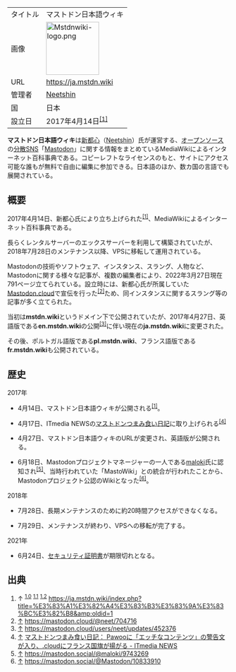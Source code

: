 <div>

|          |                                                                                                                                                                                                                                          |
|----------|------------------------------------------------------------------------------------------------------------------------------------------------------------------------------------------------------------------------------------------|
| タイトル | マストドン日本語ウィキ                                                                                                                                                                                                                   |
| 画像     | [<img src="/images/thumb/f/fd/Mstdnwiki-logo.png/120px-Mstdnwiki-logo.png" srcset="/images/f/fd/Mstdnwiki-logo.png 1.5x" width="120" height="120" alt="Mstdnwiki-logo.png" />](/%E3%83%95%E3%82%A1%E3%82%A4%E3%83%AB:Mstdnwiki-logo.png) |
| URL      | <a href="https://ja.mstdn.wiki" rel="nofollow">https://ja.mstdn.wiki</a>                                                                                                                                                                 |
| 管理者   | <a href="https://mastodon.social/@neet" rel="nofollow">Neetshin</a>                                                                                                                                                                      |
| 国       | 日本                                                                                                                                                                                                                                     |
| 設立日   | 2017年4月14日<sup>[\[1\]](#cite_note-start-1)</sup>                                                                                                                                                                                      |

  
**マストドン日本語ウィキ**は[新都心](/%E6%96%B0%E9%83%BD%E5%BF%83 "新都心")（[Neetshin](/%E5%88%A9%E7%94%A8%E8%80%85:Neetshin "利用者:Neetshin")）氏が運営する、[オープンソース](/%E3%82%AA%E3%83%BC%E3%83%97%E3%83%B3%E3%82%BD%E3%83%BC%E3%82%B9 "オープンソース")の[分散SNS](/%E5%88%86%E6%95%A3SNS "分散SNS")「[Mastodon](/Mastodon "Mastodon")」に関する情報をまとめているMediaWikiによるインターネット百科事典である。コピーレフトなライセンスのもと、サイトにアクセス可能な誰もが無料で自由に編集に参加できる。日本語のほか、数カ国の言語でも展開されている。

## 概要

2017年4月14日、新都心氏により立ち上げられた<sup>[\[1\]](#cite_note-start-1)</sup>、MediaWikiによるインターネット百科事典である。

長らくレンタルサーバーのエックスサーバーを利用して構築されていたが、2018年7月28日のメンテナンス以降、VPSに移転して運用されている。

Mastodonの技術やソフトウェア、インスタンス、スラング、人物など、Mastodonに関する様々な記事が、複数の編集者により、2022年3月27日現在791ページ立てられている。設立時には、新都心氏が所属していた[Mastodon.cloud](/Mastodon.cloud "Mastodon.cloud")で宣伝を行った<sup>[\[2\]](#cite_note-2)</sup>ため、同インスタンスに関するスラング等の記事が多く立てられた。

当初は**mstdn.wiki**というドメイン下で公開されていたが、2017年4月27日、英語版である**en.mstdn.wiki**の公開<sup>[\[3\]](#cite_note-3)</sup>に伴い現在の**ja.mstdn.wiki**に変更された。

その後、ポルトガル語版である**pl.mstdn.wiki**、フランス語版である**fr.mstdn.wiki**も公開されている。

## 歴史

2017年

-   4月14日、マストドン日本語ウィキが公開される<sup>[\[1\]](#cite_note-start-1)</sup>。

<!-- -->

-   4月17日、ITmedia NEWSの[マストドンつまみ食い日記](/%E3%83%9E%E3%82%B9%E3%83%88%E3%83%89%E3%83%B3%E3%81%A4%E3%81%BE%E3%81%BF%E9%A3%9F%E3%81%84%E6%97%A5%E8%A8%98 "マストドンつまみ食い日記")に取り上げられる<sup>[\[4\]](#cite_note-4)</sup>

<!-- -->

-   4月27日、マストドン日本語ウィキのURLが変更され、英語版が公開される。

<!-- -->

-   6月18日、Mastodonプロジェクトマネージャーの一人である[maloki](/Maloki "Maloki")氏に認知され<sup>[\[5\]](#cite_note-5)</sup>、当時行われていた「MastoWiki」との統合が行われたことから、Mastodonプロジェクト公認のWikiとなった<sup>[\[6\]](#cite_note-6)</sup>。

2018年

-   7月28日、長期メンテナンスのために約20時間アクセスができなくなる。

<!-- -->

-   7月29日、メンテナンスが終わり、VPSへの移転が完了する。

2021年

-   6月24日、[セキュリティ証明書](/%E3%82%BB%E3%82%AD%E3%83%A5%E3%83%AA%E3%83%86%E3%82%A3%E8%A8%BC%E6%98%8E%E6%9B%B8 "セキュリティ証明書")が期限切れとなる。

## 出典

<div>

1.  <span id="cite_note-start-1">↑ <sup>[1.0](#cite_ref-start_1-0)</sup> <sup>[1.1](#cite_ref-start_1-1)</sup> <sup>[1.2](#cite_ref-start_1-2)</sup> <a href="https://ja.mstdn.wiki/index.php?title=%E3%83%A1%E3%82%A4%E3%83%B3%E3%83%9A%E3%83%BC%E3%82%B8&amp;oldid=1" rel="nofollow">https://ja.mstdn.wiki/index.php?title=%E3%83%A1%E3%82%A4%E3%83%B3%E3%83%9A%E3%83%BC%E3%82%B8&amp;oldid=1</a></span>
2.  <span id="cite_note-2">[↑](#cite_ref-2) <a href="https://mastodon.cloud/@neet/704716" rel="nofollow">https://mastodon.cloud/@neet/704716</a></span>
3.  <span id="cite_note-3">[↑](#cite_ref-3) <a href="https://mastodon.cloud/users/neet/updates/452376" rel="nofollow">https://mastodon.cloud/users/neet/updates/452376</a></span>
4.  <span id="cite_note-4">[↑](#cite_ref-4) <a href="http://www.itmedia.co.jp/news/articles/1704/17/news092.html" rel="nofollow">マストドンつまみ食い日記： Pawooに「エッチなコンテンツ」の警告文が入り、.cloudにフランス国旗が揚がる - ITmedia NEWS</a></span>
5.  <span id="cite_note-5">[↑](#cite_ref-5) <a href="https://mastodon.social/@maloki/9743269" rel="nofollow">https://mastodon.social/@maloki/9743269</a></span>
6.  <span id="cite_note-6">[↑](#cite_ref-6) <a href="https://mastodon.social/@Mastodon/10833910" rel="nofollow">https://mastodon.social/@Mastodon/10833910</a></span>

</div>

</div>
